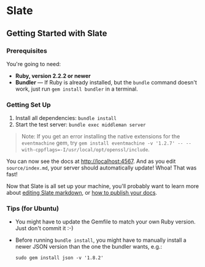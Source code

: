 Slate
========

Getting Started with Slate
------------------------------

### Prerequisites

You're going to need:

 - **Ruby, version 2.2.2 or newer**
 - **Bundler** — If Ruby is already installed, but the `bundle` command doesn't work, just run `gem install bundler` in a terminal.

### Getting Set Up

 1. Install all dependencies: `bundle install`
 2. Start the test server: `bundle exec middleman server`

> Note: If you get an error installing the native extensions for the `eventmachine` gem, try `gem install eventmachine -v '1.2.7' -- --with-cppflags=-I/usr/local/opt/openssl/include`.

You can now see the docs at <http://localhost:4567>. And as you edit `source/index.md`, your server should automatically update! Whoa! That was fast!

Now that Slate is all set up your machine, you'll probably want to learn more about [editing Slate markdown](https://github.com/tripit/slate/wiki/Markdown-Syntax), or [how to publish your docs](https://github.com/tripit/slate/wiki/Deploying-Slate).

### Tips (for Ubuntu)

- You might have to update the Gemfile to match your own Ruby version. Just don't commit it :-)
- Before running `bundle install`, you might have to manually install a newer
  JSON version than the one the bundler wants, e.g.:

  `sudo gem install json -v '1.8.2'`

